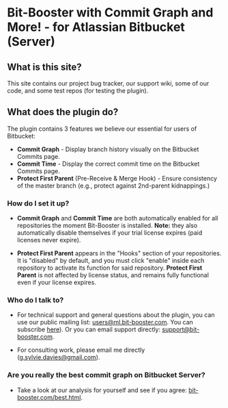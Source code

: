 # Bit-Booster with Commit Graph and More! - for Atlassian Bitbucket (Server) #

## What is this site? ##

This site contains our project bug tracker, our support wiki, some of our code, and some test repos (for testing the plugin).  

## What does the plugin do? ##

The plugin contains 3 features we believe our essential for users of Bitbucket:

- **Commit Graph** - Display branch history visually on the Bitbucket Commits page.
- **Commit Time** - Display the correct commit time on the Bitbucket Commits page. 
- **Protect First Parent** (Pre-Receive & Merge Hook) - Ensure consistency of the master branch (e.g., protect against 2nd-parent kidnappings.)

### How do I set it up? ###

- **Commit Graph** and **Commit Time** are both automatically enabled for all repositories the moment Bit-Booster is installed.  **Note:** they also automatically disable themselves if your trial license expires (paid licenses never expire).


- **Protect First Parent** appears in the "Hooks" section of your repositories.  It is "disabled" by default, and you must click "enable" inside each repository to activate its function for said repository.  **Protect First Parent** is not affected by license status, and remains fully functional even if your license expires.



### Who do I talk to? ###

* For technical support and general questions about the plugin, you can use our public mailing list: [users@ml.bit-booster.com](mailto:users@ml.bit-booster.com). You can subscribe [here](http://ml.bit-booster.com/listinfo.cgi/users-bit-booster.com)). Or you can email support directly: [support@bit-booster.com](mailto:support@bit-booster.com).
  
* For consulting work, please email me directly (g.sylvie.davies@gmail.com).

### Are you really the best commit graph on Bitbucket Server? ###

* Take a look at our analysis for yourself and see if you agree: [bit-booster.com/best.html](http://bit-booster.com/best.html).